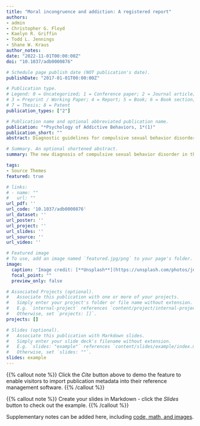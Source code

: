 ```yaml
---
title: "Moral incongruence and addiction: A registered report"
authors:
- admin
- Christopher G. Floyd
- Kaelyn R. Griffin
- Todd L. Jennings
- Shane W. Kraus
author_notes:
date: "2022-11-01T00:00:00Z"
doi: "10.1037/adb0000876"

# Schedule page publish date (NOT publication's date).
publishDate: "2017-01-01T00:00:00Z"

# Publication type.
# Legend: 0 = Uncategorized; 1 = Conference paper; 2 = Journal article;
# 3 = Preprint / Working Paper; 4 = Report; 5 = Book; 6 = Book section;
# 7 = Thesis; 8 = Patent
publication_types: ["2"]

# Publication name and optional abbreviated publication name.
publication: "*Psychology of Addictive Behaviors, 1*(1)"
publication_short: ""
abstract: Diagnostic guidelines for compulsive sexual behavior disorder note that moral distress related to sexual behavior is not sufficient to receive the diagnosis. Recent work has questioned the uniqueness of moral distress in predicting self-reported feelings of sexual addiction, demonstrating that other so-called addictive behaviors (e.g., gaming and internet use) are well-predicted by moral disapproval of those behaviors. The present work tested if moral incongruence (the interaction of behavioral frequency and moral disapproval of a behavior) is uniquely related to sexual behavior, or if it generalizes to other addictions as well. This work used a large sample (N = 4,363) involving a representative sample of the U.S. population (n = 2,806) and a sample of sports-wagering individuals in the U.S. (n = 1,557). Interactions between moral disapproval and behavioral frequency were tested for several behaviors (i.e., pornography use, gambling, and several substances). The interaction of behavioral frequency and behavioral disapproval (i.e., moral incongruence) predicted self-reported feelings of addiction to pornography and gambling. Moral incongruence was consistently unrelated to self-reported feelings of addiction to tobacco, illicit substances, and prescription drugs. Results regarding alcohol and marijuana were inconclusive. Moral incongruence is clearly a salient factor in understanding compulsive sexual behavior, and it appears to also be salient to gambling disorder. Though moral incongruence does not seem relevant to some substances (i.e., nicotine, prescription drug misuse, or illicit drug use), further research is needed regarding the effect of moral incongruence on self-reported feelings of addiction to alcohol and marijuana. (PsycInfo Database Record (c) 2022 APA, all rights reserved).

# Summary. An optional shortened abstract.
summary: The new diagnosis of compulsive sexual behavior disorder in the 11th edition of the International Classification of Diseases specifically notes that distress related to moral objections about sexual behavior should not be taken as a symptom of the disorder. The present work demonstrates that this caveat is important, as moral beliefs about sexual behavior do influence whether people feel they are addicted to sexual behaviors. However, the present study shows that these moral beliefs also influence feelings of addiction to gambling and, potentially, other addictive behaviors.

tags:
- Source Themes
featured: true

# links:
# - name: ""
#   url: ""
url_pdf: ''
url_code: '10.1037/adb0000876'
url_dataset: ''
url_poster: ''
url_project: ''
url_slides: ''
url_source: ''
url_video: ''

# Featured image
# To use, add an image named `featured.jpg/png` to your page's folder. 
image:
  caption: 'Image credit: [**Unsplash**](https://unsplash.com/photos/jdD8gXaTZsc)'
  focal_point: ""
  preview_only: false

# Associated Projects (optional).
#   Associate this publication with one or more of your projects.
#   Simply enter your project's folder or file name without extension.
#   E.g. `internal-project` references `content/project/internal-project/index.md`.
#   Otherwise, set `projects: []`.
projects: []

# Slides (optional).
#   Associate this publication with Markdown slides.
#   Simply enter your slide deck's filename without extension.
#   E.g. `slides: "example"` references `content/slides/example/index.md`.
#   Otherwise, set `slides: ""`.
slides: example
---
```


{{% callout note %}}
Click the *Cite* button above to demo the feature to enable visitors to import publication metadata into their reference management software.
{{% /callout %}}

{{% callout note %}}
Create your slides in Markdown - click the *Slides* button to check out the example.
{{% /callout %}}

Supplementary notes can be added here, including [code, math, and images](https://wowchemy.com/docs/writing-markdown-latex/).
